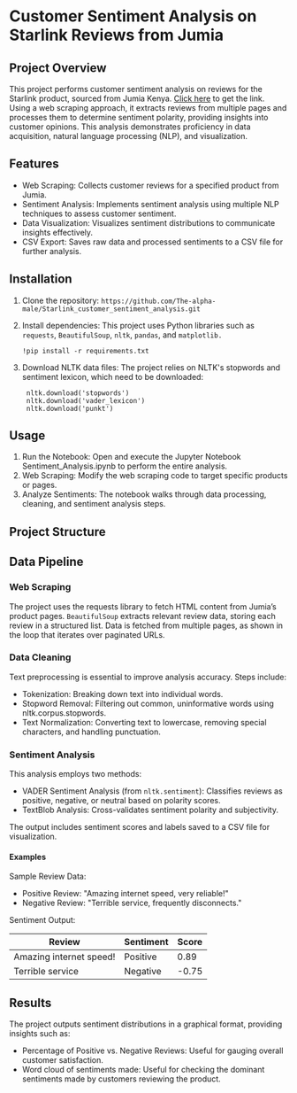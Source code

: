 # Customer Sentiment Analysis on Starlink Reviews from Jumia

## Project Overview

This project performs customer sentiment analysis on reviews for the Starlink product, sourced from Jumia Kenya. [Click here](https://www.jumia.co.ke/catalog/productratingsreviews/sku/BR269EA1PRKULNAFAMZ/) to get the link. Using a web scraping approach, it extracts reviews from multiple pages and processes them to determine sentiment polarity, providing insights into customer opinions. This analysis demonstrates proficiency in data acquisition, natural language processing (NLP), and visualization.

## Features
- Web Scraping: Collects customer reviews for a specified product from Jumia.
- Sentiment Analysis: Implements sentiment analysis using multiple NLP techniques to assess customer sentiment.
- Data Visualization: Visualizes sentiment distributions to communicate insights effectively.
- CSV Export: Saves raw data and processed sentiments to a CSV file for further analysis.

## Installation
1. Clone the repository:
   ```https://github.com/The-alpha-male/Starlink_customer_sentiment_analysis.git```

2. Install dependencies: This project uses Python libraries such as `requests`, `BeautifulSoup`, `nltk`, `pandas`, and `matplotlib.`

   ```!pip install -r requirements.txt```

3. Download NLTK data files: The project relies on NLTK's stopwords and sentiment lexicon, which need to be downloaded:

   ```
    nltk.download('stopwords')
    nltk.download('vader_lexicon')
    nltk.download('punkt')
    ```
## Usage
1. Run the Notebook: Open and execute the Jupyter Notebook Sentiment_Analysis.ipynb to perform the entire analysis.
2. Web Scraping: Modify the web scraping code to target specific products or pages.
3. Analyze Sentiments: The notebook walks through data processing, cleaning, and sentiment analysis steps.

## Project Structure


## Data Pipeline

### Web Scraping
The project uses the requests library to fetch HTML content from Jumia’s product pages. `BeautifulSoup` extracts relevant review data, storing each review in a structured list. Data is fetched from multiple pages, as shown in the loop that iterates over paginated URLs.

### Data Cleaning
Text preprocessing is essential to improve analysis accuracy. Steps include:

- Tokenization: Breaking down text into individual words.
- Stopword Removal: Filtering out common, uninformative words using nltk.corpus.stopwords.
- Text Normalization: Converting text to lowercase, removing special characters, and handling punctuation.

### Sentiment Analysis
This analysis employs two methods:

- VADER Sentiment Analysis (from `nltk.sentiment`): Classifies reviews as positive, negative, or neutral based on polarity scores.
- TextBlob Analysis: Cross-validates sentiment polarity and subjectivity.

The output includes sentiment scores and labels saved to a CSV file for visualization.

#### Examples
Sample Review Data:

- Positive Review: "Amazing internet speed, very reliable!"
- Negative Review: "Terrible service, frequently disconnects."
  
Sentiment Output:

| Review                  | Sentiment | Score |
|-------------------------|-----------|-------|
| Amazing internet speed! | Positive  | 0.89  |
| Terrible service        | Negative  | -0.75 |


## Results
The project outputs sentiment distributions in a graphical format, providing insights such as:

- Percentage of Positive vs. Negative Reviews: Useful for gauging overall customer satisfaction.
-  Word cloud of sentiments made: Useful for checking the dominant sentiments made by customers reviewing the product.
  
